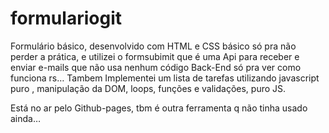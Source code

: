 # formulariogit
Formulário básico, desenvolvido com HTML e CSS básico só pra não perder a prática, e utilizei o formsubimit que é uma Api para receber e enviar e-mails que não usa nenhum código Back-End só pra ver como funciona rs…
Tambem Implementei um lista de tarefas utilizando javascript puro , manipulação da DOM, loops, funções e validações, puro JS.

Está no ar pelo Github-pages, tbm é outra ferramenta q não tinha usado ainda…
